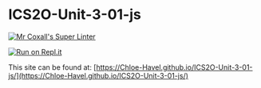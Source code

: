 # ICS2O-Unit-3-01-js

[![Mr Coxall's Super Linter](https://github.com/Chloe-Havel/ICS2O-Unit-3-01-js/workflows/Mr%20Coxall's%20Super%20Linter/badge.svg)](https://github.com/Chloe-Havel/ICS2O-Unit-3-01-js/actions)

[![Run on Repl.it](https://repl.it/badge/github/Chloe-Havel/ICS2O-Unit-3-01-js)](https://repl.it/github/Chloe-Havel/ICS2O-Unit-3-01-js)

This site can be found at: [https://Chloe-Havel.github.io/ICS2O-Unit-3-01-js/](https://Chloe-Havel.github.io/ICS2O-Unit-3-01-js/)
